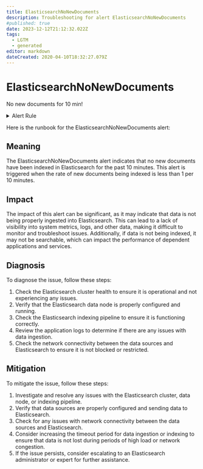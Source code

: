 ```yaml
---
title: ElasticsearchNoNewDocuments
description: Troubleshooting for alert ElasticsearchNoNewDocuments
#published: true
date: 2023-12-12T21:12:32.022Z
tags: 
  - LGTM
  - generated
editor: markdown
dateCreated: 2020-04-10T18:32:27.079Z
---
```


# ElasticsearchNoNewDocuments

No new documents for 10 min!

<details>
  <summary>Alert Rule</summary>

{{% rule "elasticsearch/prometheus-community-elasticsearch-exporter.yml" "ElasticsearchNoNewDocuments" %}}

{{% comment %}}

```yaml
alert: ElasticsearchNoNewDocuments
expr: increase(elasticsearch_indices_indexing_index_total{es_data_node="true"}[10m]) < 1
for: 0m
labels:
    severity: warning
annotations:
    summary: Elasticsearch no new documents (instance {{ $labels.instance }})
    description: |-
        No new documents for 10 min!
          VALUE = {{ $value }}
          LABELS = {{ $labels }}
    runbook: https://github.com/srerun/prometheus-alerts/blob/main/content/runbooks/prometheus-community-elasticsearch-exporter/ElasticsearchNoNewDocuments.md

```

{{% /comment %}}

</details>


Here is the runbook for the ElasticsearchNoNewDocuments alert:

## Meaning

The ElasticsearchNoNewDocuments alert indicates that no new documents have been indexed in Elasticsearch for the past 10 minutes. This alert is triggered when the rate of new documents being indexed is less than 1 per 10 minutes.

## Impact

The impact of this alert can be significant, as it may indicate that data is not being properly ingested into Elasticsearch. This can lead to a lack of visibility into system metrics, logs, and other data, making it difficult to monitor and troubleshoot issues. Additionally, if data is not being indexed, it may not be searchable, which can impact the performance of dependent applications and services.

## Diagnosis

To diagnose the issue, follow these steps:

1. Check the Elasticsearch cluster health to ensure it is operational and not experiencing any issues.
2. Verify that the Elasticsearch data node is properly configured and running.
3. Check the Elasticsearch indexing pipeline to ensure it is functioning correctly.
4. Review the application logs to determine if there are any issues with data ingestion.
5. Check the network connectivity between the data sources and Elasticsearch to ensure it is not blocked or restricted.

## Mitigation

To mitigate the issue, follow these steps:

1. Investigate and resolve any issues with the Elasticsearch cluster, data node, or indexing pipeline.
2. Verify that data sources are properly configured and sending data to Elasticsearch.
3. Check for any issues with network connectivity between the data sources and Elasticsearch.
4. Consider increasing the timeout period for data ingestion or indexing to ensure that data is not lost during periods of high load or network congestion.
5. If the issue persists, consider escalating to an Elasticsearch administrator or expert for further assistance.